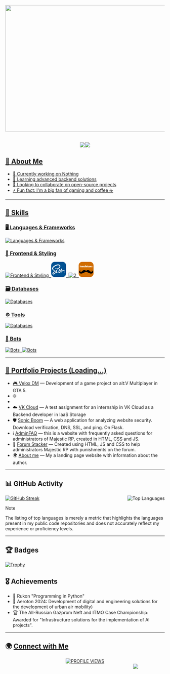 <img src="https://user-images.githubusercontent.com/74038190/225813708-98b745f2-7d22-48cf-9150-083f1b00d6c9.gif" width="2500" height="400"></img>
<br></br>

<div align="center"><a href="https://housemiv.com">
  <img src="https://readme-typing-svg.demolab.com?font=Poppins&size=40&pause=1000&color=ffffff&vCenter=true&center=true&width=800&lines=Hi+%2C+World!+👋+My+name+is+Michael"</a><img src="https://media.giphy.com/media/hvRJCLFzcasrR4ia7z/giphy.gif" width="30">
</div>

## 🚀 About Me  
- 🔭 Currently working on Nothing  
- 🌱 Learning advanced backend solutions  
- 👯 Looking to collaborate on open-source projects  
- ⚡ Fun fact: I'm a big fan of gaming and coffee ☕

---

## 🔧 Skills

### 🖥️ Languages & Frameworks  
![Languages & Frameworks](https://go-skill-icons.vercel.app/api/icons?i=python,go,javascript,typescript,nodejs,vuejs,react)

### 🎨 Frontend & Styling  
![Frontend & Styling](https://go-skill-icons.vercel.app/api/icons?i=html,css,sass)&nbsp;&nbsp;<img src="https://raw.githubusercontent.com/HouseMiv/PNG/main/asset/scss.png" width="47" height="48">&nbsp;&nbsp;![2](https://go-skill-icons.vercel.app/api/icons?i=pug)&nbsp;&nbsp;<img src="https://raw.githubusercontent.com/HouseMiv/PNG/main/asset/Hbars.png" width="47" height="48">

### 🗃️ Databases  
![Databases](https://go-skill-icons.vercel.app/api/icons?i=mysql)

### ⚙️ Tools  
![Databases](https://go-skill-icons.vercel.app/api/icons?i=vscode,github,git,photoshop)

### 🤖 Bots  
![Bots](https://go-skill-icons.vercel.app/api/icons?i=telegram)&nbsp;&nbsp;![Bots](https://go-skill-icons.vercel.app/api/icons?i=discord)



---

## 💼 Portfolio Projects (Loading...)
- 🎮 [Velox DM]() — Development of a game project on alt:V Multiplayer in GTA 5.
- 🌐
-
- ☁️ [VK Cloud](https://github.com/HouseMiv/test-vk) — A test assignment for an internship in VK Cloud as a Backend developer in IaaS Storage
- 🛡️ [Sonic Boom](https://github.com/HouseMiv/SonicBoom) — A web application for analyzing website security. Download verification, DNS, SSL, and ping. On Flask.
-  ℹ️  [AdminFAQ](https://github.com/HouseMiv/AdminFAQ) — this is a website with frequently asked questions for administrators of Majestic RP, created in HTML, CSS and JS.
- 🧮 [Forum Stacker](https://github.com/HouseMiv/MajeticHub-Forum) — Created using HTML, JS and CSS to help administrators Majestic RP with punishments on the forum.
- 🌍 [About me](https://housemiv.github.io/HouseMiv/) — My a landing page website with information about the author.
  
---

## 📊 GitHub Activity 

<a href="https://github.com/HouseMiv">
  <img alt="GitHub Streak" src="https://streak-stats.demolab.com?user=HouseMiv&theme=codeSTACKr&border_radius=4&date_format=M%20j%5B%2C%20Y%5D&background=0D1117&dates=808080&stroke=ec4899&hide_border=true&ring=ec4899&fire=ec4899&currStreakLabel=d3d3d3&currStreakNum=d3d3d3&sideNums=d3d3d3&sideLabels=d3d3d3" style="margin-bottom: -10px;"/>
</a>
<a href="https://github.com/HouseMiv">
  <img align="right" alt="Top Languages" src="https://github-readme-stats.vercel.app/api/top-langs/?username=HouseMiv&langs_count=8&layout=compact&theme=codeSTACKr&hide_border=true&bg_color=0D1117&count_private=false&title_color=d3d3d3"/>
</a>
<br/>

> [!NOTE]
> The listing of top languages is merely a metric that highlights the languages present in my public code repositories and does not accurately reflect my experience or proficiency levels.



---

## 🏆 Badges
[![Trophy](https://github-profile-trophy.vercel.app/?username=HouseMiv&theme=onedark)](https://github.com/HouseMiv)


## 🎖 Achievements
- 🏅 Rukon "Programming in Python"
- 🥇 Aeroton 2024: Development of digital and engineering solutions for the development of urban air mobility)
- 🏆 The All-Russian Gazprom Neft and ITMO Case Championship: Awarded for "Infrastructure solutions for the implementation of AI projects".

---

## 🌍 [Connect with Me](https://housemiv.github.io/HouseMiv/) 

<div align="center">
   <a href="https://visitorbadge.io/status?path=https%3A%2F%2Fgithub.com%2FHouseMiv">
      <img src="https://api.visitorbadge.io/api/visitors?path=https%3A%2F%2Fgithub.com%2FHouseMiv&label=PROFILE%20VIEWS&labelColor=gray&countColor=%23007bff" alt="PROFILE VIEWS"/>
   </a>
</div>
<img src="https://i.pinimg.com/originals/85/9c/84/859c843258e41f3fa647a920bb3b7fe1.gif" align = "right" width="100">
